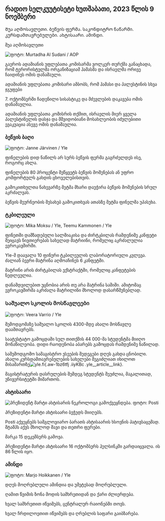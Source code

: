 ## რადიო სელკუუტისეტი ხუთშაბათი, 2023 წლის 9 ნოემბერი

Შუა აღმოსავლეთი. ბეწვის ფერმა. საკონდიტრო ნაწარმი. კურსდამთავრებულები. ახტისაარი. ამინდი.

შუა აღმოსავლეთი

![ ფოტო: Murtadha Al Sudani / AOP](https://images.cdn.yle.fi/image/upload/c_crop,h_3078,w_5472,x_0,y_570/ar_1.777777777777777,c_fill_1_70,c_fill_1_70,h_3078,w_5472,x_0,y_570/ar_1.777777777777777,c_fill_1_70,h_6pr.0/q_auto:eco/f_auto/fl_lossy/v1699096585/39-11958306546279b91a3b)

გაეროს ადამიანის უფლებათა კომისარმა ვოლკერ თურქმა განაცხადა, რომ ტერორისტულმა ორგანიზაციამ ჰამასმა და ისრაელმა ორივე ჩაიდინეს ომის დანაშაული.

ადამიანის უფლებათა კომისარი ამბობს, რომ ჰამასი და პალესტინის სხვა ჯგუფები

7\. ოქტომბერში ჩადენილი სისასტიკე და მძევლების დაკავება ომის დანაშაულია.

ადამიანის უფლებათა კომისრის თქმით, ისრაელის მიერ ყველა პალესტინელის დასჯა და მშვიდობიანი მოსახლეობის იძულებითი ევაკუაცია ასევე ომის დანაშაულია.

### ბეწვის ბაღი

![ ფოტო: Janne Järvinen / Yle](https://images.cdn.yle.fi/image/upload/c_crop,h_4024,w_7154,x_3,y_757/ar_1.7777777777777777,c_fill,1_270,g_20,c_fill,g_20,g_70,g_70,g_200,g_20,g_60,g_60,g_200,g_20,g_200,g_20,10,1,1,1,1,1,5,1,1,3,3,4,3.0/q_auto:eco/f_auto/fl_lossy/v1696520411/39-1181991651ed3e183fc7)

ფინელების დიდ ნაწილს არ სურს ბეწვის ფერმა გაგრძელდეს ისე, როგორც ახლა.

ფინელების 80 პროცენტი შეწყვეტს ბეწვის მოშენებას ან უფრო კომფორტულს გახდის ცხოველებისთვის.

გამოკითხულთა ნახევარზე მეტმა მხარი დაუჭირა ბეწვის მოშენების სრულ აკრძალვას.

ბეწვის მეურნეობის შესახებ გამოკითხვას ათასზე მეტმა ფინელმა უპასუხა.

### ტკბილეული

![ ფოტო: Mika Moksu / Yle, Teemu Kammonen / Yle](https://images.cdn.yle.fi/image/upload/c_crop,h_1814,w_3217,x_0,y_0/ar_1.77777777777777777,c_5,c,w_1200/dpr_1.0/q_auto:eco/f_auto/fl_lossy/v1699517933/39-1197951654c95aa03257)

ფინეთში დამზადებული სალმიაკისა და ძირტკბილას რამდენიმე კანფეტი შეიცავს ნივთიერებას სახელად მატრიინი, რომელიც აკრძალულია ევროკავშირში.

Yle-მ დაავალა 10 ფინური ტკბილეულის ლაბორატორიული კვლევა. ძალიან ბევრი მატრინა აღმოაჩინეს 6 კანფეტში.

მატრინი არის ძირტკბილას ექსტრაქტში, რომელიც კანფეტების ნედლეულია.

დანამდვილებით უცნობია არის თუ არა მატრინა საშიში. ამიტომაც ევროკავშირმა აკრძალა მატრილინი მხოლოდ დასარწმუნებლად.

### Საშუალო სკოლის მოსწავლეები

![ ფოტო: Veera Varrio / Yle](https://images.cdn.yle.fi/image/upload/c_crop,h_1080,w_1919,x_0,y_0/ar_1.7777777777777777,c_fill,g_50,wd_10.0/q_auto:eco/f_auto/fl_lossy/v1699354150/39-11968216549e8120dbd8)

შემოდგომაზე საშუალო სკოლის 4300-მდე ახალი მოსწავლე დაამთავრებს.

საატესტატო გამოცდაში სულ თითქმის 44 000-მა სტუდენტმა მიიღო მონაწილეობა. დიდი რაოდენობა აბარებს გამოცდას რამდენიმე ნაწილად.

საშემოდგომო სამაგისტრო ესეების შედეგები დღეს გახდა ცნობილი. ახალი კურსდამთავრებულების სახელები შეგიძლიათ იხილოთ მისამართზე![yle.fi](https://yle.fi/a/74-20057938){.aw-1bz6tfj .iiyKBc .yle__article__link}.

მაგისტრატურის დასრულების შემდეგ სტუდენტს შეუძლია, მაგალითად, უნივერსიტეტში მიმართოს.

### ახტისაარი

![პრეზიდენტ მარტი ახტისარის ნეკროლოგი გამოქვეყნდება. ფოტო: Posti](https://images.cdn.yle.fi/image/upload/c_crop,h_839,w_1497,x_0,y_0/ar_1.777777777777777,c_fill,g_faces,h_675,w_12000d/f_auto/fl_lossy/v1699530416/39-1198123654cc6189c3ab)

პრეზიდენტი მარტი ახტისაარი ბეჭედს მიიღებს.

Posti აქვეყნებს სამგლოვიარო ბარათს ახტისაარის ხსოვნის პატივსაცემად. შტამპს აქვს მხოლოდ შავი და თეთრი ფერები.

მარკა 15 დეკემბერს გამოვა.

პრეზიდენტი მარტი ახტისაარი 16 ოქტომბერს ჰელსინკში გარდაიცვალა. ის 86 წლის იყო.

### ამინდი

![ ფოტო: Marjo Hoikkanen / Yle](https://images.cdn.yle.fi/image/upload/c_crop,h_1080,w_1919,x_0,y_0/ar_1.777777777777777,c_fill,g_50,w_1.0/q_auto:eco/f_auto/fl_lossy/v1699507570/39-1197896654c6d10b133e)

დღეს მოღრუბლული ამინდია და უმეტესად მოღრუბლული.

ღამით წვიმის ზონა მოდის სამხრეთიდან და ქარი ძლიერდება.

ხვალ სამხრეთით იწვიმებს, ცენტრალურ რაიონებში თოვს.

ხვალ ჩრდილოეთით იწვიმებს და ღრუბლის საფარი გაიბზარება.